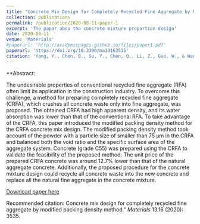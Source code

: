 ```yaml
---
title: "Concrete Mix Design for Completely Recycled Fine Aggregate by Modified Packing Density Method"
collection: publications
permalink: /publication/2020-08-11-paper-1
excerpt: 'The paper abou the concrete mixture proportion design'
date: 2020-08-11
venue: 'Materials'
#paperurl: 'http://academicpages.github.io/files/paper1.pdf'
paperurl: 'https://doi.org/10.3390/ma13163535'
citation: 'Yang, Y., Chen, B., Su, Y., Chen, Q., Li, Z., Guo, W., & Wang, H. (2020). Concrete mix design for completely recycled fine aggregate by modified packing density method. <i>Materials</i> 13.16 (2020): 3535.'
---
```


**Abstract:

The undesirable properties of conventional recycled fine aggregate (RFA) often limit its application in the construction industry. To overcome this challenge, a method for preparing completely recycled fine aggregate (CRFA), which crushes all concrete waste only into fine aggregate, was proposed. The obtained CRFA had high apparent density, and its water absorption was lower than that of the conventional RFA. To take advantage of the CRFA, this paper introduced the modified packing density method for the CRFA concrete mix design. The modified packing density method took account of the powder with a particle size of smaller than 75 μm in the CRFA and balanced both the void ratio and the specific surface area of the aggregate system. Concrete (grade C55) was prepared using the CRFA to validate the feasibility of the proposed method. The unit price of the prepared CRFA concrete was around 12.7% lower than that of the natural aggregate concrete. Additionally, the proposed procedure for the concrete mixture design could recycle all concrete waste into the new concrete and replace all the natural fine aggregate in the concrete mixture.

[Download paper here](http://baixi-chen.github.io/files/materials-13-03535.pdf)

Recommended citation: Concrete mix design for completely recycled fine aggregate by modified packing density method." <i>Materials</i> 13.16 (2020): 3535.
